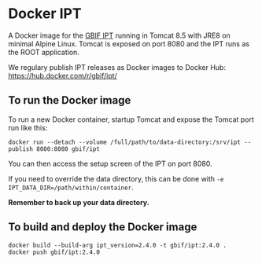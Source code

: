 # Docker IPT

A Docker image for the [GBIF IPT](https://www.gbif.org/ipt) running in Tomcat 8.5 with JRE8 on minimal Alpine Linux.
Tomcat is exposed on port 8080 and the IPT runs as the ROOT application.

We regulary publish IPT releases as Docker images to Docker Hub: https://hub.docker.com/r/gbif/ipt/

## To run the Docker image

To run a new Docker container, startup Tomcat and expose the Tomcat port run like this:

```
docker run --detach --volume /full/path/to/data-directory:/srv/ipt --publish 8080:8080 gbif/ipt
```

You can then access the setup screen of the IPT on port 8080.

If you need to override the data directory, this can be done with `-e IPT_DATA_DIR=/path/within/container`.

**Remember to back up your data directory.**

## To build and deploy the Docker image

```
docker build --build-arg ipt_version=2.4.0 -t gbif/ipt:2.4.0 .
docker push gbif/ipt:2.4.0
```
